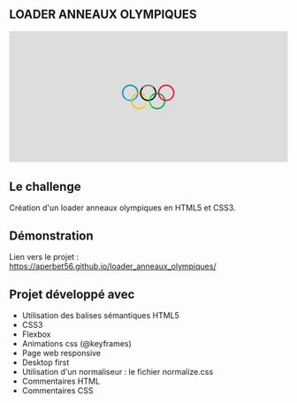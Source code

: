 ## LOADER ANNEAUX OLYMPIQUES

![Design preview for the loader anneaux olympiques project](./img/banner_jo_loader.PNG)

## Le challenge

Création d'un loader anneaux olympiques en HTML5 et CSS3.

## Démonstration

Lien vers le projet : https://aperbet56.github.io/loader_anneaux_olympiques/

## Projet développé avec

- Utilisation des balises sémantiques HTML5
- CSS3
- Flexbox
- Animations css (@keyframes)
- Page web responsive
- Desktop first
- Utilisation d'un normaliseur : le fichier normalize.css
- Commentaires HTML
- Commentaires CSS
